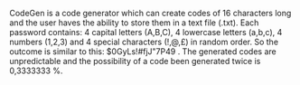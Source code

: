 CodeGen is a code generator which can create codes of 16 characters long and the 
user haves the ability to store them in a text file (.txt). Each password
contains: 
4 capital letters (A,B,C), 
4 lowercase letters (a,b,c), 
4 numbers (1,2,3) and 
4 special characters (!,@,£) in random order.
So the outcome is similar to this: $0GyLs!#fjJ"7P49 .
The generated codes are unpredictable and the possibility of a code been generated twice is 0,3333333 %.
